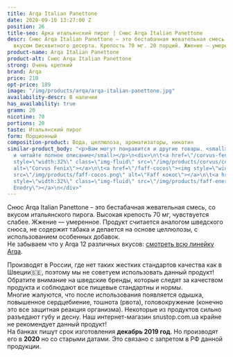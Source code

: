 ```yaml
---
title: Arqa Italian Panettone
date: 2020-09-10 13:27:00 Z
position: 26
title-seo: Арка итальянский пирог | Снюс Arqa Italian Panettone
descr: Снюс Arqa Italian Panettone – это бестабачная жевательная смесь с превосходным
  вкусом бисквитного десерта. Крепость 70 мг. 20 порций. Жжение — умеренное.
product-name: Arqa Italian Panettone
product-alt: Снюс Arqa Italian Panettone
strong: Очень крепкий
brand: Arqa
price: 210
opt-price: 189
image: "/img/products/arqa/arqa-italian-panettone.jpg"
availability-descr: В наличии
has_availability: true
gramm: 20
nicotine: 70
portions: 20
taste: Итальянский пирог
form: Порционный
composition-product: Вода, целлюлоза, ароматизаторы, никотин
similar-product_body: "<p>Вам могут понравится и другие товары. <small>Жмите на картинки
  и читайте полное описание</small></p>\n<div>\n\t<a href=\"/corvus-fenix-barberry\"><img
  style=\"width:32%\" class=\"img-fluid\" src=\"/img/products/corvus/corvus-fenix.png\"
  alt=\"Corvus Fenix\"></a>\n\t<a href=\"/faff-cocos\"><img style=\"width:32%\" class=\"img-fluid\"
  src=\"/img/products/faff-cocos.png\" alt=\"Faff кокос\"></a>\n\t<a href=\"/faff-snus-energy\"><img
  style=\"width:32%\" class=\"img-fluid\" src=\"/img/products/faff-energy.png\" alt=\"Faff
  Enedry\"></a>\n</div>"
---
```


Снюс Arqa Italian Panettone – это бестабачная жевательная смесь, со вкусом итальянского пирога. Высокая крепость 70 мг, чувствуется слабее. Жжение — умеренное. Продукт считается аналогом шведского снюса, не содержит табака и делается на основе целлюлозы, с использованием особенных добавок.<br>
Не забываем что у Arqa 12 различных вкусов: [смотреть всю линейку Arqa](/arqa).

Производят в России, где нет таких жестких стандартов качества как в Швеции🇸🇪, поэтому мы не советуем использовать данный продукт! Обратите внимание на шведские бренды, которые следят за качеством продукта и соблюдают все пищевые стандартны и нормы.<br>
Многие жалуются, что после использования появляется одышка, повышенное сердцебиение, тошнота (рвота), головокружение (конечно это все защитная реакция организма). Некоторые из продуктов сильно разъедают губу и десну. Наш интернет-магазин snustop.com.ua крайне не рекомендует данный продукт!<br>
На банках пишут срок изготовления **декабрь 2019 год**. Но производят его в **2020** но со старыми датами. Это связано с запретом в РФ данной продукции.